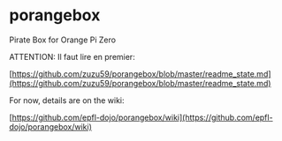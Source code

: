 # porangebox
Pirate Box for Orange Pi Zero

ATTENTION: Il faut lire en premier:

[https://github.com/zuzu59/porangebox/blob/master/readme_state.md](https://github.com/zuzu59/porangebox/blob/master/readme_state.md)

For now, details are on the wiki:

[https://github.com/epfl-dojo/porangebox/wiki](https://github.com/epfl-dojo/porangebox/wiki)

